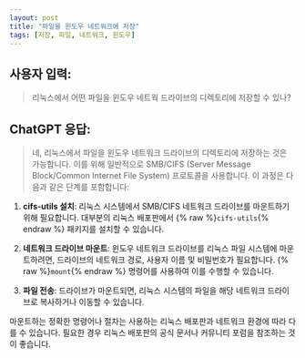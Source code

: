 ```yaml
---
layout: post
title: "파일을 윈도우 네트워크에 저장"
tags: [저장, 파일, 네트워크, 윈도우]
---
```


## 사용자 입력:
> 리눅스에서 어떤 파일을 윈도우 네트웍 드라이브의 디렉토리에 저장할 수 있나?

## ChatGPT 응답:
> 네, 리눅스에서 파일을 윈도우 네트워크 드라이브의 디렉토리에 저장하는 것은 가능합니다. 이를 위해 일반적으로 SMB/CIFS (Server Message Block/Common Internet File System) 프로토콜을 사용합니다. 이 과정은 다음과 같은 단계를 포함합니다:

1. **cifs-utils 설치**: 리눅스 시스템에서 SMB/CIFS 네트워크 드라이브를 마운트하기 위해 필요합니다. 대부분의 리눅스 배포판에서 {% raw %}`cifs-utils`{% endraw %} 패키지를 설치할 수 있습니다.

2. **네트워크 드라이브 마운트**: 윈도우 네트워크 드라이브를 리눅스 파일 시스템에 마운트하려면, 드라이브의 네트워크 경로, 사용자 이름 및 비밀번호가 필요합니다. {% raw %}`mount`{% endraw %} 명령어를 사용하여 이를 수행할 수 있습니다.

3. **파일 전송**: 드라이브가 마운트되면, 리눅스 시스템의 파일을 해당 네트워크 드라이브로 복사하거나 이동할 수 있습니다.

마운트하는 정확한 명령어나 절차는 사용하는 리눅스 배포판과 네트워크 환경에 따라 다를 수 있습니다. 필요한 경우 리눅스 배포판의 공식 문서나 커뮤니티 포럼을 참조하는 것이 좋습니다.

